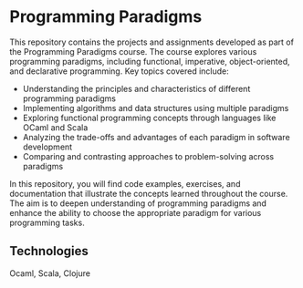 # Programming Paradigms #

This repository contains the projects and assignments developed as part of the Programming Paradigms course. The course explores various programming paradigms, including functional, imperative, object-oriented, and declarative programming. Key topics covered include:

- Understanding the principles and characteristics of different programming paradigms
- Implementing algorithms and data structures using multiple paradigms
- Exploring functional programming concepts through languages like OCaml and Scala
- Analyzing the trade-offs and advantages of each paradigm in software development
- Comparing and contrasting approaches to problem-solving across paradigms

In this repository, you will find code examples, exercises, and documentation that illustrate the concepts learned throughout the course. The aim is to deepen understanding of programming paradigms and enhance the ability to choose the appropriate paradigm for various programming tasks.

## Technologies ##

Ocaml, Scala, Clojure
